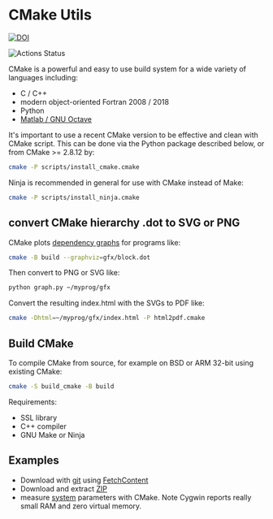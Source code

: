 # CMake Utils

[![DOI](https://zenodo.org/badge/DOI/10.5281/zenodo.1488084.svg)](https://doi.org/10.5281/zenodo.1488084)

![Actions Status](https://github.com/scivision/cmakeutils/workflows/ci/badge.svg)

CMake is a powerful and easy to use build system for a wide variety of languages including:

* C / C++
* modern object-oriented Fortran 2008 / 2018
* Python
* [Matlab / GNU Octave](https://github.com/scivision/matlab-cmake-mex)

It's important to use a recent CMake version to be effective and clean with CMake script.
This can be done via the Python package described below, or from CMake >= 2.8.12 by:

```sh
cmake -P scripts/install_cmake.cmake
```

Ninja is recommended in general for use with CMake instead of Make:

```sh
cmake -P scripts/install_ninja.cmake
```

## convert CMake hierarchy .dot to SVG or PNG

CMake plots
[dependency graphs](https://www.scivision.dev/cmake-dependency-graph)
for programs like:

```sh
cmake -B build --graphviz=gfx/block.dot
```

Then convert to PNG or SVG like:

```sh
python graph.py ~/myprog/gfx
```

Convert the resulting index.html with the SVGs to PDF like:

```sh
cmake -Dhtml=~/myprog/gfx/index.html -P html2pdf.cmake
```

## Build CMake

To compile CMake from source, for example on BSD or ARM 32-bit using existing CMake:

```sh
cmake -S build_cmake -B build
```

Requirements:

* SSL library
* C++ compiler
* GNU Make or Ninja

## Examples

* Download with [git](./fetchgit) using [FetchContent](https://cmake.org/cmake/help/latest/module/FetchContent.html)
* Download and extract [ZIP](./zip)
* measure [system](./system) parameters with CMake. Note Cygwin reports really small RAM and zero virtual memory.

